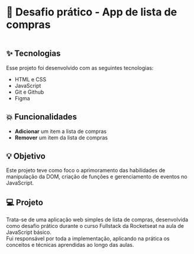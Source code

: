 <h1> 🚀 Desafio prático - App de lista de compras</h1>

<p align="center">
  <img alt="" src="">
</p>

## ✨ Tecnologias

Esse projeto foi desenvolvido com as seguintes tecnologias:

- HTML e CSS
- JavaScript
- Git e Github
- Figma

## 💥 Funcionalidades

- **Adicionar** um item a lista de compras
- **Remover** um item da lista de compras

## 💡 Objetivo 

Este projeto teve como foco o aprimoramento das habilidades de manipulação da DOM, criação de funções e gerenciamento de eventos no JavaScript.

## 💻 Projeto

Trata-se de uma aplicação web simples de lista de compras, desenvolvida como desafio prático durante o curso Fullstack da Rocketseat na aula de JavaScript básico.<br>
Fui responsável por toda a implementação, aplicando na prática os conceitos e técnicas aprendidas ao longo das aulas.

